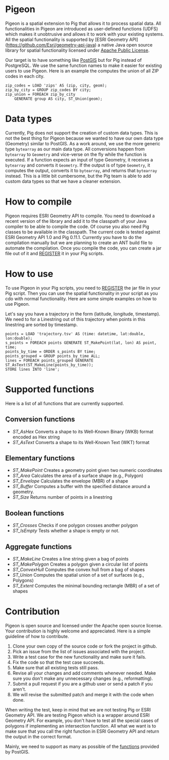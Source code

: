 Pigeon
======

Pigeon is a spatial extension to Pig that allows it to process spatial data.
All functionalities in Pigeon are introduced as user-defined functions (UDFS)
which makes it unobtrusive and allows it to work with your existing systems.
All the spatial functionality is supported by [ESRI Geometry API]
(https://github.com/Esri/geometry-api-java)
a native Java open source library for spatial functionality licensed under
[Apache Public License](http://www.apache.org/licenses/LICENSE-2.0.html).


Our target is to have something like [PostGIS](http://postgis.net/) but for Pig
instead of PostgreSQL. We use the same function names to make it easier for
existing users to use Pigeon. Here is an example the computes the union of all
ZIP codes in each city. 

    zip_codes = LOAD 'zips' AS (zip, city, geom);
    zip_by_city = GROUP zip_codes BY city;
    zip_union = FOREACH zip_by_city
        GENERATE group AS city, ST_Union(geom);


Data types
==========
Currently, Pig does not support the creation of custom data types. This is not
the best thing for Pigeon because we wanted to have our own data type (Geometry) similar to
PostGIS. As a work around, we use the more generic type `bytearray` as our main
data type. All conversions happen from `bytearray` to `Geometry` and vice-verse on
the fly while the function is executed. If a function expects an input of type
Geometry, it receives a `bytearray` and converts it `Geometry`. If the output is
of type `Geometry`, it computes the output, converts it to `bytearray`, and returns
that `bytearray` instead. This is a little bit cumbersome, but the Pig team is
able to add custom data types so that we have a cleaner extension.


How to compile
==============
Pigeon requires ESRI Geometry API to compile. You need to
download a recent version of the library and add it to the classpath of your Java compiler
to be able to compile the code. Of course you also need Pig classes to be available
in the classpath. The current code is tested against ESRI Geometry API 1.0 and Pig 0.11.1.
Currently you have to do the compilation manually but we are planning to create
an ANT build file to automate the compilation. Once you compile the code, you
can create a jar file out of it and [REGISTER](http://pig.apache.org/docs/r0.11.1/basic.html#register) it in your Pig scripts.


How to use
==========
To use Pigeon in your Pig scripts, you need to [REGISTER](http://pig.apache.org/docs/r0.11.1/basic.html#register) the jar file in your Pig
script. Then you can use the spatial functionality in your script as you cdo with
normal functionality. Here are some simple examples on how to use Pigeon.

Let's say you have a trajectory in the form (latitude, longitude, timestamp). We need to
for a Linestring out of this trajectory when points in this linestring are sorted
by timestamp.


    points = LOAD 'trajectory.tsv' AS (time: datetime, lat:double, lon:double);
    s_points = FOREACH points GENERATE ST_MakePoint(lat, lon) AS point, time;
    points_by_time = ORDER s_points BY time;
    points_grouped = GROUP points_by_time ALL;
    lines = FOREACH points_grouped GENERATE ST_AsText(ST_MakeLine(points_by_time));
    STORE lines INTO 'line';


Supported functions
===================
Here is a list of all functions that are currently supported.

Conversion functions
--------------------
 
+ *ST_AsHex* Converts a shape to its Well-Known Binary (WKB) format encoded as Hex string
+ *ST_AsText* Converts a shape to its Well-Known Text (WKT) format

Elementary functions
--------------------

+ *ST_MakePoint* Creates a geometry point given two numeric coordinates
+ *ST_Area* Calculates the area of a surface shape (e.g., Polygon)
+ *ST_Envelope* Calculates the envelope (MBR) of a shape
+ *ST_Buffer* Computes a buffer with the specified distance around a geometry.
+ *ST_Size* Returns number of points in a linestring

Boolean functions
-----------------

+ *ST_Crosses* Checks if one polygon crosses another polygon
+ *ST_IsEmpty* Tests whether a shape is empty or not.

Aggregate functions
-------------------

+ *ST_MakeLine* Creates a line string given a bag of points
+ *ST_MakePolygon* Creates a polygon given a circular list of points
+ *ST_ConvexHull* Computes the convex hull from a bag of shapes
+ *ST_Union* Computes the spatial union of a set of surfaces (e.g., Polygons)
+ *ST_Extent* Computes the minimal bounding rectangle (MBR) of a set of shapes


Contribution
============
Pigeon is open source and licensed under the Apache open source license. Your
contribution is highly welcome and appreciated. Here is a simple guideline of
how to contribute.

1. Clone your own copy of the source code or fork the project in github.
2. Pick an issue from the list of issues associated with the project.
3. Write a test case for the new functionality and make sure it fails.
4. Fix the code so that the test case succeeds.
5. Make sure that all existing tests still pass.
6. Revise all your changes and add comments whenever needed. Make sure you
  don't make any unnecessary changes (e.g., reformatting).
7. Submit a pull request if you are a github user or send a patch if you aren't.
8. We will revise the submitted patch and merge it with the code when done.

When writing the test, keep in mind that we are not testing Pig or ESRI Geometry API. We are
testing Pigeon which is a wrapper around ESRI Geometry API. For example, you don't have to test
all the special cases of polygons if implementing an intersection function.
All what we want is to make sure that you call the right function in ESRI Geometry API and
return the output in the correct format. 

Mainly, we need to support as many as possible of the
[functions](http://postgis.net/docs/manual-1.4/ch08.html) provided by PostGIS.
